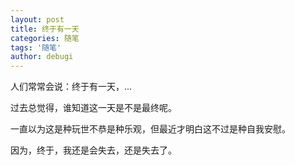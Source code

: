 ```yaml
---
layout: post
title: 终于有一天
categories: 随笔
tags: '随笔'
author: debugi
---
```


人们常常会说：终于有一天，...  

过去总觉得，谁知道这一天是不是最终呢。  

一直以为这是种玩世不恭是种乐观，但最近才明白这不过是种自我安慰。  

因为，终于，我还是会失去，还是失去了。




